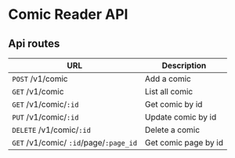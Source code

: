 # Comic Reader API

## Api routes

| URL                                     | Description          |
|-----------------------------------------|----------------------|
| `POST`  /v1/comic                       | Add a comic          |
|                         `GET` /v1/comic | List all comic       |
| `GET` /v1/comic/`:id`                   | Get comic by id      |
| `PUT` /v1/comic/`:id`                   | Update comic by id   |
| `DELETE`  /v1/comic/`:id`               | Delete a comic       |
| `GET`  /v1/comic/ `:id`/page/`:page_id` | Get comic page by id |

